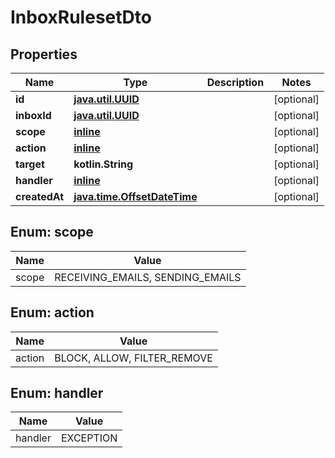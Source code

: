 
# InboxRulesetDto

## Properties
Name | Type | Description | Notes
------------ | ------------- | ------------- | -------------
**id** | [**java.util.UUID**](java.util.UUID) |  |  [optional]
**inboxId** | [**java.util.UUID**](java.util.UUID) |  |  [optional]
**scope** | [**inline**](#ScopeEnum) |  |  [optional]
**action** | [**inline**](#ActionEnum) |  |  [optional]
**target** | **kotlin.String** |  |  [optional]
**handler** | [**inline**](#HandlerEnum) |  |  [optional]
**createdAt** | [**java.time.OffsetDateTime**](java.time.OffsetDateTime) |  |  [optional]


<a name="ScopeEnum"></a>
## Enum: scope
Name | Value
---- | -----
scope | RECEIVING_EMAILS, SENDING_EMAILS


<a name="ActionEnum"></a>
## Enum: action
Name | Value
---- | -----
action | BLOCK, ALLOW, FILTER_REMOVE


<a name="HandlerEnum"></a>
## Enum: handler
Name | Value
---- | -----
handler | EXCEPTION



